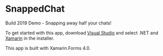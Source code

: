 # SnappedChat
Build 2019 Demo - Snapping away half your chats!

To get started with this app, download [Visual Studio](https://visualstudio.com) and select .NET and [Xamarin](https://xamarin.com) in the installer. 

This app is built with Xamarin.Forms 4.0.
